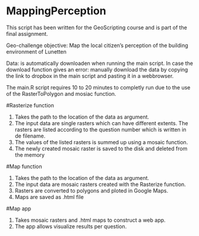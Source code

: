 # MappingPerception

This script has been written for the GeoScripting course and is part of the final assignment.

Geo-challenge objective: Map the local citizen’s perception of the building environment of Lunetten

Data: is automatically downloaden when running the main script. In case the download function gives an error: manually
download the data by copying the link to dropbox in the main script and pasting it in a webbrowser.

The main.R script requires 10 to 20 minutes to completly run due to the use of the RasterToPolygon and mosiac function.

#Rasterize function
1. Takes the path to the location of the data as argument. 
2. The input data are single rasters which can have different extents. The rasters are listed according to the question number which is written in de filename.
3. The values of the listed rasters is summed up using a mosaic function.
4. The newly created mosaic raster is saved to the disk and deleted from the memory

#Map function
1. Takes the path to the location of the data as argument.
2. The input data are mosaic rasters created with the Rasterize function.
3. Rasters are converted to polygons and ploted in Google Maps.
4. Maps are saved as .html file

#Map app
1. Takes mosaic rasters and .html maps to construct a web app.
2. The app allows visualize results per question.

